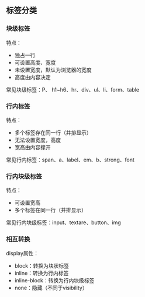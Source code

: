 ##  标签分类

###  块级标签

特点：

* 独占一行
* 可设置高度、宽度
* 未设置宽度，默认为浏览器的宽度
* 高度由内容决定

常见块级标签：P、 h1~h6、hr、div、ul、li、form、table

###  行内标签

特点：

* 多个标签存在同一行（并排显示）
* 无法设置宽度，高度
* 宽高由内容撑开

常见行内标签：span、a、label、em、b、strong、font



###  行内块级标签

特点：

* 可设置宽高
* 多个标签在同一行（并排显示）

常见行内块级标签：input、textare、button、img

###  相互转换

display属性：

* block：转换为块状标签
* inline：转换为行内标签
* inline-block：转换为行内块级标签
* none：隐藏（不同于visibility）



